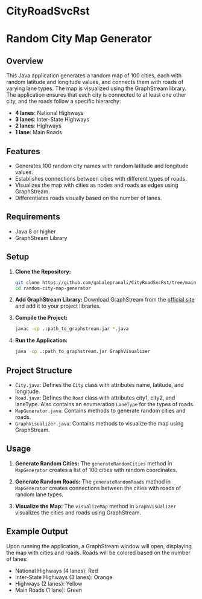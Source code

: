 # CityRoadSvcRst
# Random City Map Generator

## Overview

This Java application generates a random map of 100 cities, each with random latitude and longitude values, and connects them with roads of varying lane types. The map is visualized using the GraphStream library. The application ensures that each city is connected to at least one other city, and the roads follow a specific hierarchy:

- **4 lanes**: National Highways
- **3 lanes**: Inter-State Highways
- **2 lanes**: Highways
- **1 lane**: Main Roads

## Features

- Generates 100 random city names with random latitude and longitude values.
- Establishes connections between cities with different types of roads.
- Visualizes the map with cities as nodes and roads as edges using GraphStream.
- Differentiates roads visually based on the number of lanes.

## Requirements

- Java 8 or higher
- GraphStream Library

## Setup

1. **Clone the Repository:**
    ```bash
    git clone https://github.com/gabalepranali/CityRoadSvcRst/tree/main
    cd random-city-map-generator
    ```

2. **Add GraphStream Library:**
    Download GraphStream from the [official site](https://graphstream-project.org/) and add it to your project libraries.

3. **Compile the Project:**
    ```bash
    javac -cp .:path_to_graphstream.jar *.java
    ```

4. **Run the Application:**
    ```bash
    java -cp .:path_to_graphstream.jar GraphVisualizer
    ```

## Project Structure

- `City.java`: Defines the `City` class with attributes name, latitude, and longitude.
- `Road.java`: Defines the `Road` class with attributes city1, city2, and laneType. Also contains an enumeration `LaneType` for the types of roads.
- `MapGenerator.java`: Contains methods to generate random cities and roads.
- `GraphVisualizer.java`: Contains methods to visualize the map using GraphStream.

## Usage

1. **Generate Random Cities:**
    The `generateRandomCities` method in `MapGenerator` creates a list of 100 cities with random coordinates.

2. **Generate Random Roads:**
    The `generateRandomRoads` method in `MapGenerator` creates connections between the cities with roads of random lane types.

3. **Visualize the Map:**
    The `visualizeMap` method in `GraphVisualizer` visualizes the cities and roads using GraphStream.

## Example Output

Upon running the application, a GraphStream window will open, displaying the map with cities and roads. Roads will be colored based on the number of lanes:
- National Highways (4 lanes): Red
- Inter-State Highways (3 lanes): Orange
- Highways (2 lanes): Yellow
- Main Roads (1 lane): Green

